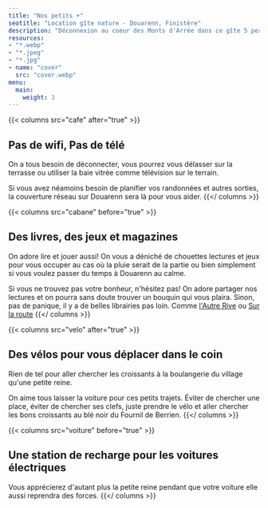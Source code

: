 ```yaml
---
title: "Nos petits +"
seotitle: "Location gîte nature - Douarenn, Finistère"
description: "Déconnexion au coeur des Monts d'Arrée dans ce gîte 5 personnes"
resources:
- "*.webp"
- "*.jpeg"
- "*.jpg"
- name: "cover"
  src: "cover.webp"
menu:
  main:
    weight: 3
---
```


{{< columns src="cafe" after="true" >}}
## Pas de wifi, Pas de télé

On a tous besoin de déconnecter, vous pourrez vous délasser sur la terrasse ou utiliser la baie vitrée comme télévision sur le terrain.

Si vous avez néamoins besoin de planifier vos randonnées et autres sorties, la couverture réseau sur Douarenn sera là pour vous aider.
{{</ columns >}}

{{< columns src="cabane" before="true" >}}
## Des livres, des jeux et magazines

On adore lire et jouer aussi! On vous a déniché de chouettes lectures et jeux pour vous occuper au cas où la pluie serait de la partie ou bien simplement si vous voulez passer du temps à Douarenn au calme.

Si vous ne trouvez pas votre bonheur, n'hésitez pas! On adore partager nos lectures et on pourra sans doute trouver un bouquin qui vous plaira. Sinon, pas de panique, il y a de belles librairies pas loin. Comme [l'Autre Rive](https://www.facebook.com/lautrerive29) ou [Sur la route](http://cafelibrairiesurlaroute.com)
{{</ columns >}}

{{< columns src="velo" after="true" >}}
## Des vélos pour vous déplacer dans le coin

Rien de tel pour aller chercher les croissants à la boulangerie du village qu'une petite reine.

On aime tous laisser la voiture pour ces petits trajets. Éviter de chercher une place, éviter de chercher ses clefs, juste prendre le vélo et aller chercher les bons croissants au blé noir du Fournil de Berrien.
{{</ columns >}}

{{< columns src="voiture" before="true" >}}
## Une station de recharge pour les voitures électriques

Vous apprécierez d'autant plus la petite reine pendant que votre voiture elle aussi reprendra des forces.
{{</ columns >}}
